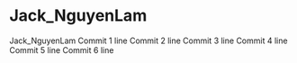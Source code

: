 # Jack_NguyenLam
Jack_NguyenLam
Commit 1 line
Commit 2 line
Commit 3 line
Commit 4 line
Commit 5 line
Commit 6 line
